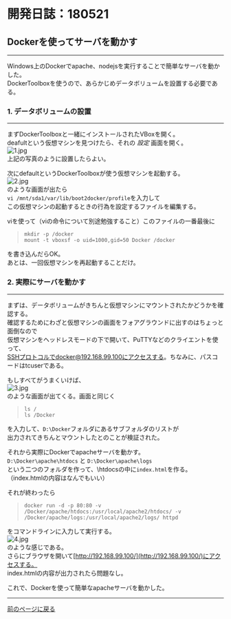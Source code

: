 # 開発日誌：180521 

## Dockerを使ってサーバを動かす 
***

Windows上のDockerでapache、nodejsを実行することで簡単なサーバを動かした。  
DockerToolboxを使うので、あらかじめデータボリュームを設置する必要である。

### 1. データボリュームの設置
***

まずDockerToolboxと一緒にインストールされたVBoxを開く。  
deafultという仮想マシンを見つけたら、それの *設定* 画面を開く。  
![1.jpg][1]  
上記の写真のように設置したらよい。  

次にdefaultというDockerToolboxが使う仮想マシンを起動する。  
![2.jpg][2]  
のような画面が出たら  
`vi /mnt/sda1/var/lib/boot2docker/profile`を入力して  
この仮想マシンの起動するときの行為を設定するファイルを編集する。

viを使って（viの命令について別途勉強すること）このファイルの一番最後に

> ```
> mkdir -p /docker
> mount -t vboxsf -o uid=1000,gid=50 Docker /docker
> ```

を書き込んだらOK。  
あとは、一回仮想マシンを再起動することだけ。

### 2. 実際にサーバを動かす
***

まずは、データボリュームがきちんと仮想マシンにマウントされたかどうかを確認する。  
確認するためにわざと仮想マシンの画面をフォアグラウンドに出すのはちょっと面倒なので  
仮想マシンをヘッドレスモードの下で開いて、PuTTYなどのクライエントを使って、  
SSHプロトコルでdocker@192.168.99.100にアクセスする。ちなみに、パスコードはtcuserである。

もしすべてがうまくいけば、  
![3.jpg][3]  
のような画面が出てくる。画面と同じく

> ```
> ls /  
> ls /Docker  
> ```

を入力して、```D:\Docker```フォルダにあるサブフォルダのリストが  
出力されてきちんとマウントしたとのことが検証された。

それから実際にDockerでapacheサーバを動かす。  
```D:\Docker\apache\htdocs``` と ```D:\Docker\apache\logs```  
という二つのフォルダを作って、\htdocsの中に```index.html```を作る。  
（index.htmlの内容はなんでもいい）　　

それが終わったら

> ```
> docker run -d -p 80:80 -v /Docker/apache/htdocs:/usr/local/apache2/htdocs/ -v  /Docker/apache/logs:/usr/local/apache2/logs/ httpd  
> ```

をコマンドラインに入力して実行する。  
![4.jpg][4]  
のような感じである。  
さらにブラウザを開いて[http://192.168.99.100/](http://192.168.99.100/)にアクセスする。  
index.htmlの内容が出力されたら問題なし。

これで、Dockerを使って簡単なapacheサーバを動かした。

***

[前のページに戻る][]


[1]: /images/1.jpg "1.jpg"
[2]: /images/2.png "2.png"
[3]: /images/3.jpg "3.jpg"
[4]: /images/4.jpg "4.jpg"
[前のページに戻る]: /blog "ブログ"
